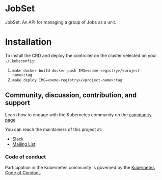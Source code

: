 # JobSet

JobSet: An API for managing a group of Jobs as a unit.

# Installation

To install the CRD and deploy the controller on the cluster selected on your `~/.kubeconfig`:

1. `make docker-build docker-push IMG=<some-registry>/<project-name>:tag`
2. `make deploy IMG=<some-registry>/<project-name>:tag`


## Community, discussion, contribution, and support

Learn how to engage with the Kubernetes community on the [community page](http://kubernetes.io/community/).

You can reach the maintainers of this project at:

- [Slack](https://kubernetes.slack.com/messages/sig-apps)
- [Mailing List](https://groups.google.com/forum/#!forum/kubernetes-sig-apps)

### Code of conduct

Participation in the Kubernetes community is governed by the [Kubernetes Code of Conduct](code-of-conduct.md).
